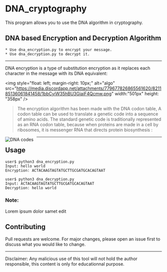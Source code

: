 # DNA_cryptography
This program allows you to use the DNA algorithm in cryptography. 

## DNA based Encryption and Decryption Algorithm

    * Use dna_encryption.py to encrypt your message.
    * Use dna_decryption.py to decrypt it.
----------------------------------------------------------------
DNA encryption is a type of substitution encryption as it replaces each character in the message with its DNA equivalent:

<img style="float: left; margin-right: 10px;" alt="algo" src="https://media.discordapp.net/attachments/779677826865561620/821185136061841458/1bbCyiW35hBU3GiaiF4Qcmw.png" width:"501px" height: "358px" />

> The encryption algorithm has been made with the DNA codon table, A codon table can be used to translate a genetic code into a sequence of amino acids. The standard genetic code is traditionally represented as an RNA codon table, because when proteins are made in a cell by ribosomes, it is messenger RNA that directs protein biosynthesis :

<img src="https://media.discordapp.net/attachments/635278809741918218/820718763031920680/dna_codes.png"
     alt="DNA codes"
     style="float: left; margin-right: 10px;" />

----------------------------------------------------------------
## Usage

```
user$ python3 dna_encryption.py
Input: hello world
Encryption: ACTACAAGTAGTATGCTTGCGATGCACAGTAAT

user$ python3 dna_decryption.py
Input: ACTACAAGTAGTATGCTTGCGATGCACAGTAAT
Decryption: hello world
```

### Note:
Lorem ipsum dolor samet edit 

## Contributing
Pull requests are welcome. For major changes, please open an issue first to discuss what you would like to change.

----------------------------------------------------------------

Disclaimer: Any malicious use of this tool will not hold the author responsible, this content is only for educationnal purpose.
